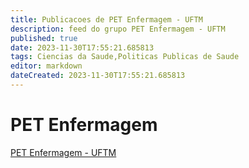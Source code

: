 ```yaml
---
title: Publicacoes de PET Enfermagem - UFTM
description: feed do grupo PET Enfermagem - UFTM
published: true
date: 2023-11-30T17:55:21.685813
tags: Ciencias da Saude,Politicas Publicas de Saude
editor: markdown
dateCreated: 2023-11-30T17:55:21.685813
---
```


# PET Enfermagem
[PET Enfermagem - UFTM](/grupo/275PETEnfermagemUFTM.md)